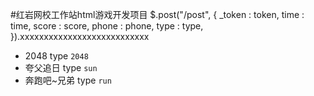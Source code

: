 #红岩网校工作站html游戏开发项目
	$.post("/post", {
	          _token : token,
	          time : time,
	          score : score,
			  phone : phone,
			  type : type,
	      }).xxxxxxxxxxxxxxxxxxxxxxxxxxx

- 2048 type `2048`
- 夸父追日 type `sun`
- 奔跑吧~兄弟 type `run`